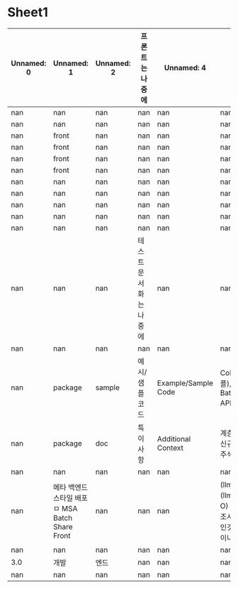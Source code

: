 ﻿# Sheet1

| Unnamed: 0 | Unnamed: 1 | Unnamed: 2 | 프론트는 나중에 | Unnamed: 4 | Unnamed: 5 | Unnamed: 6 | Unnamed: 7 | Unnamed: 8 | Unnamed: 9 | Unnamed: 10 | Unnamed: 11 | Unnamed: 12 | Unnamed: 13 | Unnamed: 14 | Unnamed: 15 | Unnamed: 16 | Unnamed: 17 |
| --- | --- | --- | --- | --- | --- | --- | --- | --- | --- | --- | --- | --- | --- | --- | --- | --- | --- |
| nan | nan | nan | nan | nan | nan | nan | nan | nan | nan | nan | nan | nan | nan | nan | nan | nan | nan |
| nan | nan | nan | nan | nan | nan | html | nan | id | name | parent_id | nan | nan | nan | nan | nan | nan | nan |
| nan | front | nan | nan | nan | nan | mod | ht | mod_id | name | parent_id | nan | type | id | name | class | attr | description |
| nan | front | nan | nan | nan | nan | tag | at | tag_id | nan | nan | nan | nan | nan | nan | nan | nan | nan |
| nan | front | nan | nan | nan | nan | jscript | nan | id | nan | nan | nan | scope | nan | nan | nan | nan | nan |
| nan | front | nan | nan | nan | nan | css | nan | id | nan | nan | nan | scope | nan | nan | nan | nan | nan |
| nan | nan | nan | nan | nan | nan | html_x_html | nan | nan | nan | nan | nan | nan | nan | nan | nan | nan | nan |
| nan | nan | nan | nan | nan | nan | html_x_jscript | nan | nan | nan | nan | nan | nan | nan | nan | nan | nan | nan |
| nan | nan | nan | nan | nan | nan | html_x_css | nan | nan | nan | nan | nan | nan | nan | nan | nan | nan | nan |
| nan | nan | nan | nan | nan | nan | html_x_static | nan | nan | nan | nan | nan | nan | nan | nan | nan | nan | nan |
| nan | nan | nan | nan | nan | nan | nan | nan | nan | nan | nan | nan | nan | nan | nan | nan | nan | nan |
| nan | nan | nan | 테스트 문서화는 나중에 | nan | nan | nan | nan | nan | nan | nan | nan | nan | nan | nan | nan | nan | nan |
| nan | nan | nan | nan | nan | nan | nan | nan | nan | nan | nan | nan | nan | nan | nan | nan | nan | nan |
| nan | package | sample | 예시/샘플 코드 | Example/Sample Code | CollectDataJob(배치 샘플), BatchJobController(REST API 샘플) | sample code | nan | nan | nan | sample_id | nan | title | language | code | description | nan | related_api |
| nan | package | doc | 특이사항 | Additional Context | 계층별 역할 구분, Javadoc, 신규기능시 폴더 분리, 모든 주석 한글 작성 | Additional Context | nan | nan | nan | note_id | nan | topic | content | related_section | nan | nan | nan |
| nan | nan | nan | nan | nan | nan | nan | nan | nan | nan | nan | nan | nan | nan | nan | nan | nan | nan |
| nan | 메타 백엔드스타일 배포  ㅁ MSA Batch Share Front  | nan | nan | nan | (llm이 읽는순서 = 속도) (llm이 토큰이 무한대X 효율O)   사람이 이해하기 쉽게 구조시 빠른검색 rules에서 Y인것만 참조 id는 파일>모듈 이니셜 합쳐서 | 우선 map  tree 구조 id,nm,prt_id link 구조는 map action N:N index   | nan | csv x md x db   root - project.md 1dep - guide, all md | nan | nan | nan | nan | nan | nan | nan | nan | nan |
| nan | nan | nan | nan | nan | nan | nan | nan | nan | nan | nan | nan | nan | nan | nan | nan | nan | nan |
| 3.0 | 개발 | 엔드 | nan | nan | nan | end | ed | id | type | name | nan | method | req_param | req_body | response | nan | description |
| nan | nan | nan | nan | nan | nan | nan | nan | id | batch,rest,event | cron,path,chan | nan | trig,get,post,redi,kafka | nan | nan | nan | nan | nan |
